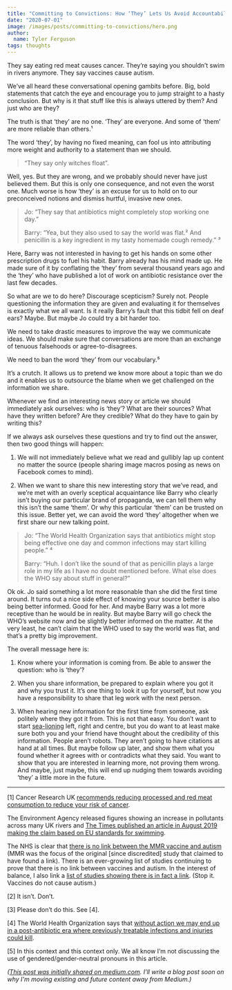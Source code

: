 ```yaml
---
title: "Committing to Convictions: How ‘They’ Lets Us Avoid Accountability"
date: "2020-07-01"
image: /images/posts/committing-to-convictions/hero.png
author:
  name: Tyler Ferguson
tags: thoughts
---
```


They say eating red meat causes cancer. They’re saying you shouldn’t swim in rivers anymore. They say vaccines cause autism.

We’ve all heard these conversational opening gambits before. Big, bold statements that catch the eye and encourage you to jump straight to a hasty conclusion. But why is it that stuff like this is always uttered by them? And just who are they?

The truth is that ‘they’ are no one. ‘They’ are everyone. And some of ‘them’ are more reliable than others.¹

The word ‘they’, by having no fixed meaning, can fool us into attributing more weight and authority to a statement than we should.

> “They say only witches float”.

Well, yes. But they are wrong, and we probably should never have just believed them. But this is only one consequence, and not even the worst one. Much worse is how ‘they’ is an excuse for us to hold on to our preconceived notions and dismiss hurtful, invasive new ones.
> Jo: “They say that antibiotics might completely stop working one day.”
>
>Barry: “Yea, but they also used to say the world was flat.² And penicillin is a key ingredient in my tasty homemade cough remedy.” ³

Here, Barry was not interested in having to get his hands on some other prescription drugs to fuel his habit. Barry already has his mind made up. He made sure of it by conflating the ‘they’ from several thousand years ago and the ‘they’ who have published a lot of work on antibiotic resistance over the last few decades.

So what are we to do here? Discourage scepticism? Surely not. People questioning the information they are given and evaluating it for themselves is exactly what we all want. Is it really Barry’s fault that this tidbit fell on deaf ears? Maybe. But maybe Jo could try a bit harder too.

We need to take drastic measures to improve the way we communicate ideas. We should make sure that conversations are more than an exchange of tenuous falsehoods or agree-to-disagrees.

We need to ban the word ‘they’ from our vocabulary.⁵

It’s a crutch. It allows us to pretend we know more about a topic than we do and it enables us to outsource the blame when we get challenged on the information we share.

Whenever we find an interesting news story or article we should immediately ask ourselves: who is ‘they’? What are their sources? What have they written before? Are they credible? What do they have to gain by writing this?

If we always ask ourselves these questions and try to find out the answer, then two good things will happen:

1. We will not immediately believe what we read and gullibly lap up content no matter the source (people sharing image macros posing as news on Facebook comes to mind).

2. When we want to share this new interesting story that we’ve read, and we’re met with an overly sceptical acquaintance like Barry who clearly isn’t buying our particular brand of propaganda, we can tell them why this isn’t the same ‘them’. Or why this particular ‘them’ can be trusted on this issue. Better yet, we can avoid the word ‘they’ altogether when we first share our new talking point.

> Jo: “The World Health Organization says that antibiotics might stop being effective one day and common infections may start killing people.” ⁴
>
> Barry: “Huh. I don’t like the sound of that as penicillin plays a large role in my life as I have no doubt mentioned before. What else does the WHO say about stuff in general?”

Ok ok. Jo said something a lot more reasonable than she did the first time around. It turns out a nice side effect of knowing your source better is also being better informed. Good for her. And maybe Barry was a lot more receptive than he would be in reality. But maybe Barry will go check the WHO’s website now and be slightly better informed on the matter. At the very least, he can’t claim that the WHO used to say the world was flat, and that’s a pretty big improvement.

The overall message here is:

1. Know where your information is coming from. Be able to answer the question: who is ‘they’?

2. When you share information, be prepared to explain where you got it and why you trust it. It’s one thing to look it up for yourself, but now you have a responsibility to share that leg work with the next person.

3. When hearing new information for the first time from someone, ask politely where they got it from. This is not that easy. You don’t want to start [sea-lioning](https://en.wikipedia.org/wiki/Sealioning) left, right and centre, but you do want to at least make sure both you and your friend have thought about the credibility of this information. People aren’t robots. They aren’t going to have citations at hand at all times. But maybe follow up later, and show them what you found whether it agrees with or contradicts what they said. You want to show that you are interested in learning more, not proving them wrong. And maybe, just maybe, this will end up nudging them towards avoiding ‘they’ a little more in the future.

---

[1] Cancer Research UK [recommends reducing processed and red meat consumption to reduce your risk of cancer](https://www.cancerresearchuk.org/about-cancer/causes-of-cancer/diet-and-cancer/does-eating-processed-and-red-meat-cause-cancer#keyrefsmeat0).

The Environment Agency released figures showing an increase in pollutants across many UK rivers and [The Times published an article in August 2019 making the claim based on EU standards for swimming](https://www.thetimes.co.uk/article/pollution-no-river-in-england-is-safe-for-swimming-q8thdx678).

The NHS is clear that [there is no link between the MMR vaccine and autism](https://www.nhs.uk/conditions/vaccinations/mmr-vaccine/) (MMR was the focus of the original [since discredited] study that claimed to have found a link). There is an ever-growing list of studies continuing to prove that there is no link between vaccines and autism. In the interest of balance, I also link a [list of studies showing there is in fact a link](http://vaccinescauseautism.com/). (Stop it. Vaccines do not cause autism.)

[2] It isn’t. Don’t.

[3] Please don’t do this. See [4].

[4] The World Health Organization says that [without action we may end up in a post-antibiotic era where previously treatable infections and injuries could kill](https://www.who.int/news-room/fact-sheets/detail/antibiotic-resistance).

[5] In this context and this context only. We all know I’m not discussing the use of gendered/gender-neutral pronouns in this article.

_([This post was initially shared on medium.com](https://medium.com/@tyler.ferguson/committing-to-convictions-how-they-lets-us-avoid-accountability-c3f43d186c92).  I'll write a blog post soon on why I'm moving existing and future content away from Medium.)_
